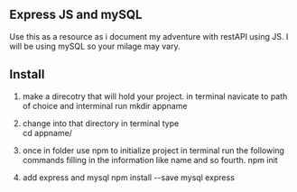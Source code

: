 ## Express JS and mySQL 

Use this as a resource as i document my adventure with restAPI using JS. I will be using mySQL so your milage may vary. 

## Install 

1. make a direcotry that will hold your project. in terminal navicate to path of choice and interminal run 
    mkdir appname

2. change into that directory in terminal type  
    cd appname/

3. once in folder use npm to initialize project in terminal run the following commands filling in the information like name and so fourth.
    npm init

4. add express and mysql
    npm install --save mysql express


